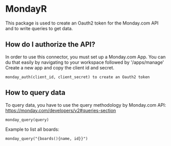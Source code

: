 # MondayR
This package is used to create an Oauth2 token for the Monday.com API and to write queries to get data.

## How do I authorize the API?
In order to use this connector, you must set up a Monday.com App.
You can du that easily by navigating to your workspace followed by '/apps/manage'
Create a new app and copy the client id and secret. 
```
monday_auth(client_id, client_secret) to create an Oauth2 token
```

## How to query data
To query data, you have to use the query methodology by Monday.com API: https://monday.com/developers/v2#queries-section
```
monday_query(query)
```

Example to list all boards:
```
monday_query("{boards(){name, id}}")
```

